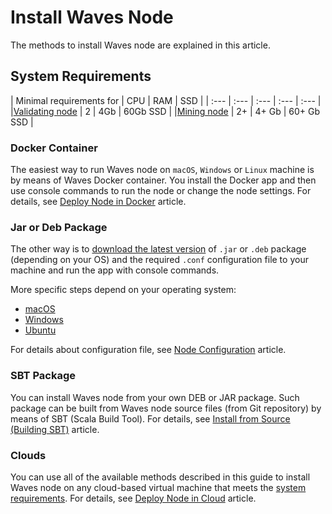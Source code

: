 # Install Waves Node

The methods to install Waves node are explained in this article.

## System Requirements

| Minimal requirements for | CPU | RAM | SSD |
| :--- | :--- | :--- | :--- | :--- |
|[Validating node](/en/blockchain/node/validating-node) | 2 | 4Gb | 60Gb SSD |
|[Mining node](/en/blockchain/node/mining-node) | 2+ | 4+ Gb | 60+ Gb SSD |

### Docker Container

The easiest way to run Waves node on `macOS`, `Windows` or `Linux` machine is by means of Waves Docker container. You install the Docker app and then use console commands to run the node or change the node settings. For details, see [Deploy Node in Docker](/en/waves-node/waves-node-in-docker) article.

### Jar or Deb Package

The other way is to [download the latest version](https://github.com/wavesplatform/Waves/releases) of `.jar` or `.deb` package (depending on your OS) and the required `.conf` configuration file to your machine and run the app with console commands.

More specific steps depend on your operating system:

* [macOS](/en/waves-node/how-to-install-a-node/on-mac)
* [Windows](/en/waves-node/how-to-install-a-node/on-windows)
* [Ubuntu](/en/waves-node/how-to-install-a-node/on-ubuntu)

For details about configuration file, see [Node Configuration](/en/waves-node/node-configuration) article.

### SBT Package

You can install Waves node from your own DEB or JAR package. Such package can be built from Waves node source files (from Git repository) by means of SBT (Scala Build Tool). For details, see [Install from Source (Building SBT)](/en/waves-node/how-to-build-and-test-a-node) article.

### Clouds

You can use all of the available methods described in this guide to install Waves node on any cloud-based virtual machine that meets the [system requirements](#system-requirements). For details, see [Deploy Node in Cloud](/en/waves-node/how-to-install-a-node/clouds) article.
